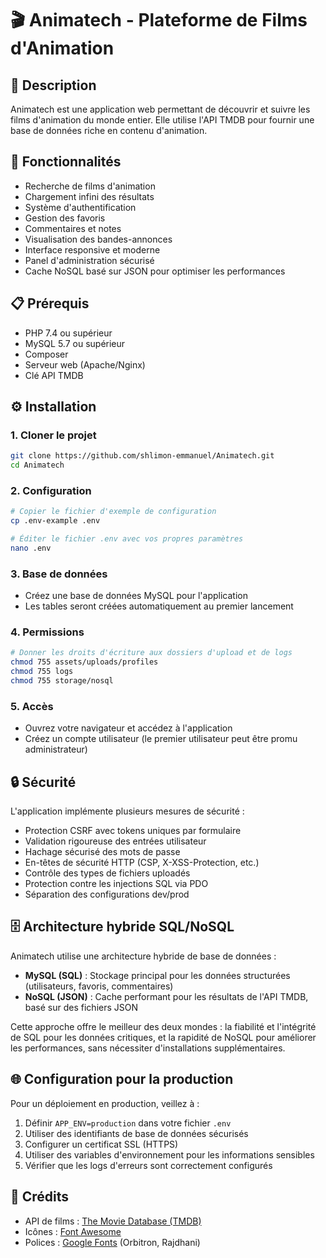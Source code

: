 # 🎬 Animatech - Plateforme de Films d'Animation

## 📝 Description
Animatech est une application web permettant de découvrir et suivre les films d'animation du monde entier. Elle utilise l'API TMDB pour fournir une base de données riche en contenu d'animation.

## 🚀 Fonctionnalités
- Recherche de films d'animation
- Chargement infini des résultats
- Système d'authentification
- Gestion des favoris
- Commentaires et notes
- Visualisation des bandes-annonces
- Interface responsive et moderne
- Panel d'administration sécurisé
- Cache NoSQL basé sur JSON pour optimiser les performances

## 📋 Prérequis
- PHP 7.4 ou supérieur
- MySQL 5.7 ou supérieur
- Composer
- Serveur web (Apache/Nginx)
- Clé API TMDB

## ⚙️ Installation

### 1. Cloner le projet
```bash
git clone https://github.com/shlimon-emmanuel/Animatech.git
cd Animatech
```

### 2. Configuration
```bash
# Copier le fichier d'exemple de configuration
cp .env-example .env

# Éditer le fichier .env avec vos propres paramètres
nano .env
```

### 3. Base de données
- Créez une base de données MySQL pour l'application
- Les tables seront créées automatiquement au premier lancement

### 4. Permissions
```bash
# Donner les droits d'écriture aux dossiers d'upload et de logs
chmod 755 assets/uploads/profiles
chmod 755 logs
chmod 755 storage/nosql
```

### 5. Accès
- Ouvrez votre navigateur et accédez à l'application
- Créez un compte utilisateur (le premier utilisateur peut être promu administrateur)

## 🔒 Sécurité

L'application implémente plusieurs mesures de sécurité :

- Protection CSRF avec tokens uniques par formulaire
- Validation rigoureuse des entrées utilisateur
- Hachage sécurisé des mots de passe
- En-têtes de sécurité HTTP (CSP, X-XSS-Protection, etc.)
- Contrôle des types de fichiers uploadés
- Protection contre les injections SQL via PDO
- Séparation des configurations dev/prod

## 🗄️ Architecture hybride SQL/NoSQL

Animatech utilise une architecture hybride de base de données :

- **MySQL (SQL)** : Stockage principal pour les données structurées (utilisateurs, favoris, commentaires)
- **NoSQL (JSON)** : Cache performant pour les résultats de l'API TMDB, basé sur des fichiers JSON

Cette approche offre le meilleur des deux mondes : la fiabilité et l'intégrité de SQL pour les données critiques, et la rapidité de NoSQL pour améliorer les performances, sans nécessiter d'installations supplémentaires.

## 🌐 Configuration pour la production

Pour un déploiement en production, veillez à :

1. Définir `APP_ENV=production` dans votre fichier `.env`
2. Utiliser des identifiants de base de données sécurisés
3. Configurer un certificat SSL (HTTPS)
4. Utiliser des variables d'environnement pour les informations sensibles
5. Vérifier que les logs d'erreurs sont correctement configurés

## 🤝 Crédits
- API de films : [The Movie Database (TMDB)](https://www.themoviedb.org/)
- Icônes : [Font Awesome](https://fontawesome.com/)
- Polices : [Google Fonts](https://fonts.google.com/) (Orbitron, Rajdhani)